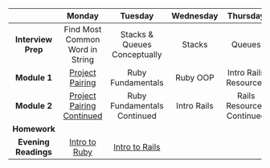 |  | Monday | Tuesday | Wednesday | Thursday | Friday |
| :----------: | :----------: | :----------: | :----------: | :----------: | :----------: |
| **Interview Prep** | Find Most Common Word in String | Stacks & Queues Conceptually | Stacks | Queues | Review |
| **Module 1** | <a href="https://github.com/sf-wdi-19-20/modules/tree/master/w6_d1_1_pull_request_project" target="_blank">Project Pairing</a> | Ruby Fundamentals | Ruby OOP | Intro Rails Resources | Review |
| **Module 2** | <a href="https://github.com/sf-wdi-19-20/modules/tree/master/w6_d1_1_pull_request_project" target="_blank">Project Pairing Continued</a> | Ruby Fundamentals Continued | Intro Rails | Rails Resources Continued |  |
| **Homework** |  |  |  |  |  |
| **Evening Readings** | <a href="http://ajbraus.gitbooks.io/wdi-evening-readings/content/week6/00-intro-to-ruby.html" target="_blank">Intro to Ruby</a> | <a href="http://ajbraus.gitbooks.io/wdi-evening-readings/content/week6/01-intro-to-rails.html" target="_blank">Intro to Rails</a> |  |  |  |
